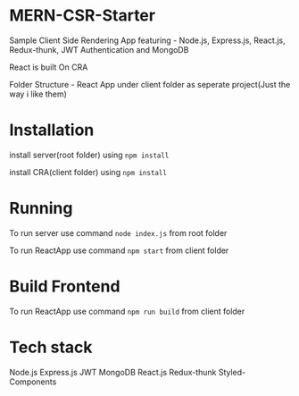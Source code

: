 # MERN-CSR-Starter

Sample Client Side Rendering App featuring - Node.js, Express.js, React.js, Redux-thunk, JWT Authentication and MongoDB

React is built On CRA

Folder Structure - React App under client folder as seperate project(Just the way i like them)

# Installation

install server(root folder) using `npm install`

install CRA(client folder) using `npm install`

# Running

To run server use command `node index.js` from root folder

To run ReactApp use command `npm start` from client folder

# Build Frontend

To run ReactApp use command `npm run build` from client folder

# Tech stack

Node.js
Express.js
JWT
MongoDB
React.js
Redux-thunk
Styled-Components

